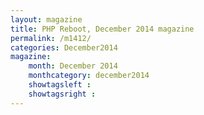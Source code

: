 ```yaml
---
layout: magazine
title: PHP Reboot, December 2014 magazine
permalink: /m1412/
categories: December2014
magazine:
    month: December 2014
    monthcategory: december2014
    showtagsleft :
    showtagsright :
---
```

